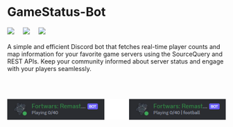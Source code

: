 # GameStatus-Bot

<div>
    <img src="https://img.shields.io/badge/Node.js-339933.svg?style=for-the-badge&logo=nodedotjs&logoColor=white" style="padding-right: 16px;">
    <img src="https://img.shields.io/badge/Steam-000000.svg?style=for-the-badge&logo=Steam&logoColor=white" style="padding-right: 16px;">
    <img src="https://img.shields.io/badge/Discord-5865F2.svg?style=for-the-badge&logo=Discord&logoColor=white">
</div>
<br>
A simple and efficient Discord bot that fetches real-time player counts and map information for your favorite game servers using the SourceQuery and REST APIs. Keep your community informed about server status and engage with your players seamlessly.

<br><br>
<p align="center">
    <img src="./assets/server-bot.png" style="align: right;" >
</p>
